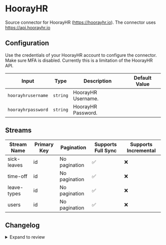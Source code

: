 # HoorayHR

Source connector for HoorayHR (https://hoorayhr.io). The connector uses https://api.hoorayhr.io

## Configuration

Use the credentials of your HoorayHR account to configure the connector. Make sure MFA is disabled. Currently this is a limitation of the HoorayHR API.

| Input              | Type     | Description        | Default Value |
| ------------------ | -------- | ------------------ | ------------- |
| `hoorayhrusername` | `string` | HoorayHR Username. |               |
| `hoorayhrpassword` | `string` | HoorayHR Password. |               |

## Streams

| Stream Name | Primary Key | Pagination    | Supports Full Sync | Supports Incremental |
| ----------- | ----------- | ------------- | ------------------ | -------------------- |
| sick-leaves | id          | No pagination | ✅                 | ❌                   |
| time-off    | id          | No pagination | ✅                 | ❌                   |
| leave-types | id          | No pagination | ✅                 | ❌                   |
| users       | id          | No pagination | ✅                 | ❌                   |

## Changelog

<details>
  <summary>Expand to review</summary>

| Version | Date       | Pull Request | Subject                                                                                             |
| ------- | ---------- | ------------ | --------------------------------------------------------------------------------------------------- |
| 0.1.26 | 2025-07-19 | [63512](https://github.com/airbytehq/airbyte/pull/63512) | Update dependencies |
| 0.1.25 | 2025-07-12 | [63112](https://github.com/airbytehq/airbyte/pull/63112) | Update dependencies |
| 0.1.24 | 2025-07-05 | [62615](https://github.com/airbytehq/airbyte/pull/62615) | Update dependencies |
| 0.1.23 | 2025-06-28 | [62190](https://github.com/airbytehq/airbyte/pull/62190) | Update dependencies |
| 0.1.22 | 2025-06-21 | [61851](https://github.com/airbytehq/airbyte/pull/61851) | Update dependencies |
| 0.1.21 | 2025-06-14 | [61106](https://github.com/airbytehq/airbyte/pull/61106) | Update dependencies |
| 0.1.20 | 2025-05-24 | [60681](https://github.com/airbytehq/airbyte/pull/60681) | Update dependencies |
| 0.1.19 | 2025-05-10 | [59835](https://github.com/airbytehq/airbyte/pull/59835) | Update dependencies |
| 0.1.18 | 2025-05-03 | [59274](https://github.com/airbytehq/airbyte/pull/59274) | Update dependencies |
| 0.1.17 | 2025-04-26 | [58820](https://github.com/airbytehq/airbyte/pull/58820) | Update dependencies |
| 0.1.16 | 2025-04-19 | [58169](https://github.com/airbytehq/airbyte/pull/58169) | Update dependencies |
| 0.1.15 | 2025-04-12 | [57735](https://github.com/airbytehq/airbyte/pull/57735) | Update dependencies |
| 0.1.14 | 2025-04-05 | [57070](https://github.com/airbytehq/airbyte/pull/57070) | Update dependencies |
| 0.1.13 | 2025-03-29 | [56652](https://github.com/airbytehq/airbyte/pull/56652) | Update dependencies |
| 0.1.12 | 2025-03-22 | [56047](https://github.com/airbytehq/airbyte/pull/56047) | Update dependencies |
| 0.1.11 | 2025-03-08 | [55439](https://github.com/airbytehq/airbyte/pull/55439) | Update dependencies |
| 0.1.10 | 2025-03-01 | [54756](https://github.com/airbytehq/airbyte/pull/54756) | Update dependencies |
| 0.1.9 | 2025-02-22 | [54350](https://github.com/airbytehq/airbyte/pull/54350) | Update dependencies |
| 0.1.8 | 2025-02-15 | [53840](https://github.com/airbytehq/airbyte/pull/53840) | Update dependencies |
| 0.1.7 | 2025-02-08 | [53294](https://github.com/airbytehq/airbyte/pull/53294) | Update dependencies |
| 0.1.6 | 2025-02-01 | [52762](https://github.com/airbytehq/airbyte/pull/52762) | Update dependencies |
| 0.1.5 | 2025-01-25 | [52250](https://github.com/airbytehq/airbyte/pull/52250) | Update dependencies |
| 0.1.4 | 2025-01-18 | [51784](https://github.com/airbytehq/airbyte/pull/51784) | Update dependencies |
| 0.1.3 | 2025-01-11 | [51151](https://github.com/airbytehq/airbyte/pull/51151) | Update dependencies |
| 0.1.2 | 2024-12-28 | [50598](https://github.com/airbytehq/airbyte/pull/50598) | Update dependencies |
| 0.1.1 | 2024-12-21 | [50110](https://github.com/airbytehq/airbyte/pull/50110) | Update dependencies |
| 0.1.0   | 2024-12-17 |              | Added some more documentation and icon for HoorayHR by [@JoeriSmits](https://github.com/JoeriSmits) |
| 0.0.1   | 2024-12-17 |              | Initial release by [@JoeriSmits](https://github.com/JoeriSmits) via Connector Builder               |

</details>
